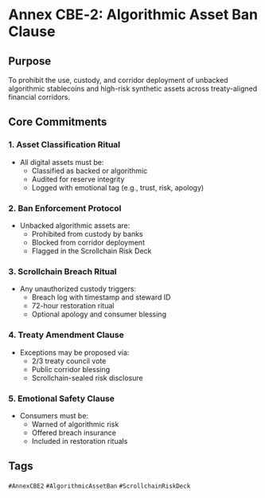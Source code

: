# Annex CBE‑2: Algorithmic Asset Ban Clause

## Purpose
To prohibit the use, custody, and corridor deployment of unbacked algorithmic stablecoins and high-risk synthetic assets across treaty-aligned financial corridors.

## Core Commitments

### 1. Asset Classification Ritual
- All digital assets must be:
  - Classified as backed or algorithmic
  - Audited for reserve integrity
  - Logged with emotional tag (e.g., trust, risk, apology)

### 2. Ban Enforcement Protocol
- Unbacked algorithmic assets are:
  - Prohibited from custody by banks
  - Blocked from corridor deployment
  - Flagged in the Scrollchain Risk Deck

### 3. Scrollchain Breach Ritual
- Any unauthorized custody triggers:
  - Breach log with timestamp and steward ID
  - 72-hour restoration ritual
  - Optional apology and consumer blessing

### 4. Treaty Amendment Clause
- Exceptions may be proposed via:
  - 2/3 treaty council vote
  - Public corridor blessing
  - Scrollchain-sealed risk disclosure

### 5. Emotional Safety Clause
- Consumers must be:
  - Warned of algorithmic risk
  - Offered breach insurance
  - Included in restoration rituals

## Tags
`#AnnexCBE2` `#AlgorithmicAssetBan` `#ScrollchainRiskDeck`
